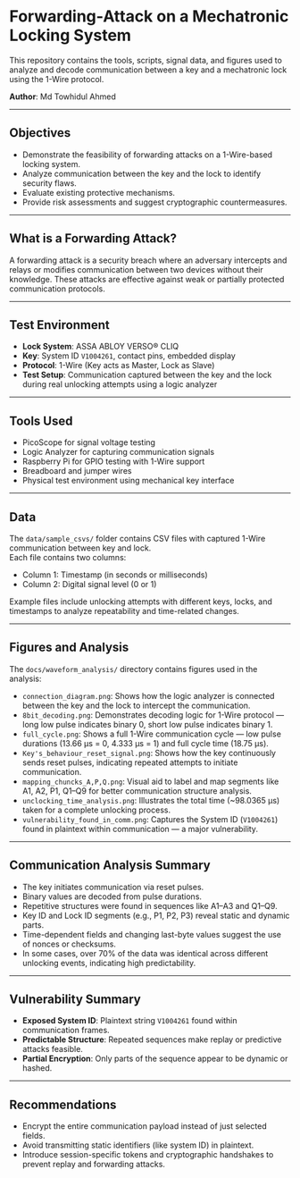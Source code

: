 # Forwarding-Attack on a Mechatronic Locking System

This repository contains the tools, scripts, signal data, and figures used to analyze and decode communication between a key and a mechatronic lock using the 1-Wire protocol.

**Author**: Md Towhidul Ahmed  

---

## Objectives

- Demonstrate the feasibility of forwarding attacks on a 1-Wire-based locking system.
- Analyze communication between the key and the lock to identify security flaws.
- Evaluate existing protective mechanisms.
- Provide risk assessments and suggest cryptographic countermeasures.

---

## What is a Forwarding Attack?

A forwarding attack is a security breach where an adversary intercepts and relays or modifies communication between two devices without their knowledge. These attacks are effective against weak or partially protected communication protocols.

---

## Test Environment

- **Lock System**: ASSA ABLOY VERSO® CLIQ
- **Key**: System ID `V1004261`, contact pins, embedded display
- **Protocol**: 1-Wire (Key acts as Master, Lock as Slave)
- **Test Setup**: Communication captured between the key and the lock during real unlocking attempts using a logic analyzer

---

## Tools Used

- PicoScope for signal voltage testing
- Logic Analyzer for capturing communication signals
- Raspberry Pi for GPIO testing with 1-Wire support
- Breadboard and jumper wires
- Physical test environment using mechanical key interface

---

## Data

The `data/sample_csvs/` folder contains CSV files with captured 1-Wire communication between key and lock.  
Each file contains two columns:

- Column 1: Timestamp (in seconds or milliseconds)
- Column 2: Digital signal level (0 or 1)

Example files include unlocking attempts with different keys, locks, and timestamps to analyze repeatability and time-related changes.

---

## Figures and Analysis

The `docs/waveform_analysis/` directory contains figures used in the analysis:

- `connection_diagram.png`: Shows how the logic analyzer is connected between the key and the lock to intercept the communication.
- `8bit_decoding.png`: Demonstrates decoding logic for 1-Wire protocol — long low pulse indicates binary 0, short low pulse indicates binary 1.
- `full_cycle.png`: Shows a full 1-Wire communication cycle — low pulse durations (13.66 µs = 0, 4.333 µs = 1) and full cycle time (18.75 µs).
- `Key's_behaviour_reset_signal.png`: Shows how the key continuously sends reset pulses, indicating repeated attempts to initiate communication.
- `mapping_chuncks_A,P,Q.png`: Visual aid to label and map segments like A1, A2, P1, Q1–Q9 for better communication structure analysis.
- `unclocking_time_analysis.png`: Illustrates the total time (~98.0365 µs) taken for a complete unlocking process.
- `vulnerability_found_in_comm.png`: Captures the System ID (`V1004261`) found in plaintext within communication — a major vulnerability.

---

## Communication Analysis Summary

- The key initiates communication via reset pulses.
- Binary values are decoded from pulse durations.
- Repetitive structures were found in sequences like A1–A3 and Q1–Q9.
- Key ID and Lock ID segments (e.g., P1, P2, P3) reveal static and dynamic parts.
- Time-dependent fields and changing last-byte values suggest the use of nonces or checksums.
- In some cases, over 70% of the data was identical across different unlocking events, indicating high predictability.

---

## Vulnerability Summary

- **Exposed System ID**: Plaintext string `V1004261` found within communication frames.
- **Predictable Structure**: Repeated sequences make replay or predictive attacks feasible.
- **Partial Encryption**: Only parts of the sequence appear to be dynamic or hashed.

---

## Recommendations

- Encrypt the entire communication payload instead of just selected fields.
- Avoid transmitting static identifiers (like system ID) in plaintext.
- Introduce session-specific tokens and cryptographic handshakes to prevent replay and forwarding attacks.

